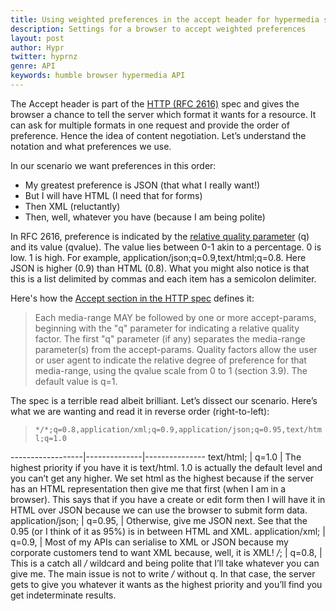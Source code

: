 ```yaml
---
title: Using weighted preferences in the accept header for hypermedia solutions
description: Settings for a browser to accept weighted preferences
layout: post
author: Hypr
twitter: hyprnz
genre: API
keywords: humble browser hypermedia API
---
```



The Accept header is part of the [HTTP (RFC 2616)](http://www.w3.org/Protocols/rfc2616/rfc2616.html) spec and gives the browser a chance to tell the server which format it wants for a resource. It can ask for multiple formats in one request and provide the order of preference. Hence the idea of content negotiation. Let’s understand the notation and what preferences we use.

In our scenario we want preferences in this order:

* My greatest preference is JSON (that what I really want!)
* But I will have HTML (I need that for forms)
* Then XML (reluctantly)
* Then, well, whatever you have (because I am being polite)

In RFC 2616, preference is indicated by the [relative quality parameter](https://www.w3.org/Protocols/rfc2616/rfc2616-sec3.html#sec3.9) (q) and its value (qvalue). The value lies between 0-1 akin to a percentage. 0 is low. 1 is high. For example, application/json;q=0.9,text/html;q=0.8. Here JSON is higher (0.9) than HTML (0.8). What you might also notice is that this is a list delimited by commas and each item has a semicolon delimiter.

Here's how the [Accept section in the HTTP spec](https://www.w3.org/Protocols/rfc2616/rfc2616-sec14.html) defines it:

> Each media-range MAY be followed by one or more accept-params, beginning with the "q" parameter for indicating a relative quality factor. The first "q" parameter (if any) separates the media-range parameter(s) from the accept-params. Quality factors allow the user or user agent to indicate the relative degree of preference for that media-range, using the qvalue scale from 0 to 1 (section 3.9). The default value is q=1.

The spec is a terrible read albeit brilliant. Let’s dissect our scenario.  Here’s what we are wanting and read it in reverse order (right-to-left):

> `*/*;q=0.8,application/xml;q=0.9,application/json;q=0.95,text/html;q=1.0`

------------------|--------------|---------------
text/html;        | q=1.0        | The highest priority if you have it is text/html. 1.0 is actually the default level and you can’t get any higher. We set html as the highest because if the server has an HTML representation then give me that first (when I am in a browser). This says that if you have a create or edit form then I will have it in HTML over JSON because we can use the browser to submit form data.
application/json; | q=0.95,      | Otherwise, give me JSON next. See that the 0.95 (or I think of it as 95%) is in between HTML and XML.
application/xml;  | q=0.9,       | Most of my APIs can serialise to XML or JSON because my corporate customers tend to want XML because, well, it is XML!
*/*;         |   q=0.8,          | This is a catch all */* wildcard and being polite that I’ll take whatever you can give me. The main issue is not to write */* without q. In that case, the server gets to give you whatever it wants as the highest priority and you’ll find you get indeterminate results.


